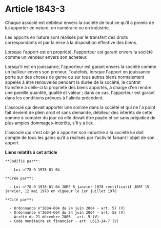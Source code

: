 # Article 1843-3

Chaque associé est débiteur envers la société de tout ce qu'il a promis de lui apporter en nature, en numéraire ou en
industrie.

Les apports en nature sont réalisés par le transfert des droits correspondants et par la mise à la disposition effective des
biens.

Lorsque l'apport est en propriété, l'apporteur est garant envers la société comme un vendeur envers son acheteur.

Lorsqu'il est en jouissance, l'apporteur est garant envers la société comme un bailleur envers son preneur. Toutefois,
lorsque l'apport en jouissance porte sur des choses de genre ou sur tous autres biens normalement appelés à être renouvelés
pendant la durée de la société, le contrat transfère à celle-ci la propriété des biens apportés, à charge d'en rendre une
pareille quantité, qualité et valeur ; dans ce cas, l'apporteur est garant dans les conditions prévues à l'alinéa précédent.

L'associé qui devait apporter une somme dans la société et qui ne l'a point fait devient de plein droit et sans demande,
débiteur des intérêts de cette somme à compter du jour où elle devait être payée et ce sans préjudice de plus amples
dommages-intérêts, s'il y a lieu.

L'associé qui s'est obligé à apporter son industrie à la société lui doit compte de tous les gains qu'il a réalisés par
l'activité faisant l'objet de son apport.

**Liens relatifs à cet article**

	**Codifié par**:

	  - Loi n°78-9 1978-01-04

	**Créé par**:

	  - Loi n°78-9 1978-01-04 JORF 5 janvier 1978 rectificatif JORF 15 janvier, 12 mai 1978 en vigueur le 1er juillet 1978

	**Cité par**:

	  - Ordonnance n°2004-604 du 24 juin 2004 - art. 57 (V)
	  - Ordonnance n°2004-604 du 24 juin 2004 - art. 58 (V)
	  - Arrêté du 21 décembre 2005 - art. 5 (V)
	  - Code monétaire et financier - art. L613-34-7 (V)
